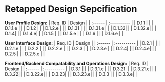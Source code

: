 # Retapped Design Sepcification

**User Profile Design:**
| Req. ID | Design |
| :------ | :---------- |
| D.1.1 |  |
| D.1.1.e |  |
| D.1.2 |  |
| D.1.2.e |  |
| D.1.31 |  |
| D.1.31.e |  |
| D.1.32|  |
| D.1.32.e|  |
| D.1.4|  |
| D.1.4.e|  |
| D.1.5 |  |
| D.1.5.e |  |
| D.1.6 |  |
| D.1.6.e |  |


**User Interface Design:**
| Req. ID | Design |
| :------ | :---------- |
| D.2.1 |  |
| D.2.1.e |  |
| D.2.2 |  |
| D.2.2.e |  |
| D.2.3 |  |
| D.2.3.e |  |
| D.2.4|  |
| D.2.4.e|  |
| D.2.5 |  |
| D.2.5.e |  |

**Frontend/Backend Compatability and Operations Design:**
| Req. ID | Design |
| :------ | :---------- |
| D.3.1 |  |
| D.3.1.e |  |
| D.3.21|  |
| D.3.21.e|  |
| D.3.22|  | 
| D.3.22.e|  |
| D.3.23|  |
| D.3.23.e|  |
| D.3.3 |  |
| D.3.3.e|  |
